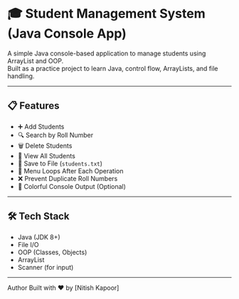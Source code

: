 
# 🎓 Student Management System (Java Console App)

A simple Java console-based application to manage students using ArrayList and OOP.  
Built as a practice project to learn Java, control flow, ArrayLists, and file handling.

---

## 📋 Features

- ➕ Add Students
- 🔍 Search by Roll Number
- 🗑️ Delete Students
- 📃 View All Students
- 💾 Save to File (`students.txt`)
- 🔁 Menu Loops After Each Operation
- ❌ Prevent Duplicate Roll Numbers
- 🎨 Colorful Console Output (Optional)

---

## 🛠️ Tech Stack

- Java (JDK 8+)
- File I/O
- OOP (Classes, Objects)
- ArrayList
- Scanner (for input)

---

 Author
Built with ❤️ by [Nitish Kapoor]
